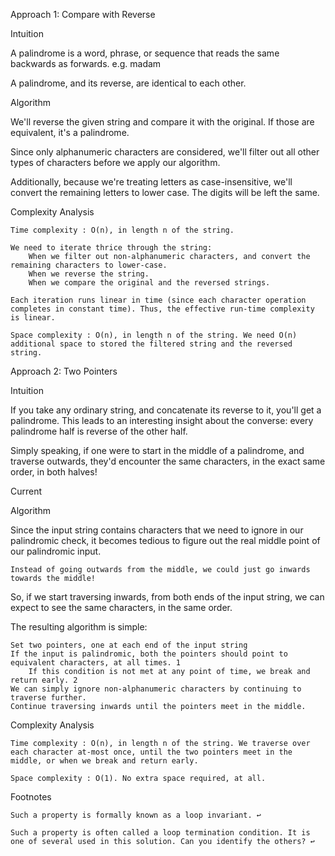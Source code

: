 Approach 1: Compare with Reverse

Intuition

A palindrome is a word, phrase, or sequence that reads the same backwards as forwards. e.g. madam

A palindrome, and its reverse, are identical to each other.

Algorithm

We'll reverse the given string and compare it with the original. If those are equivalent, it's a palindrome.

Since only alphanumeric characters are considered, we'll filter out all other types of characters before we apply our algorithm.

Additionally, because we're treating letters as case-insensitive, we'll convert the remaining letters to lower case. The digits will be left the same.

Complexity Analysis

    Time complexity : O(n), in length n of the string.

    We need to iterate thrice through the string:
        When we filter out non-alphanumeric characters, and convert the remaining characters to lower-case.
        When we reverse the string.
        When we compare the original and the reversed strings.

    Each iteration runs linear in time (since each character operation completes in constant time). Thus, the effective run-time complexity is linear.

    Space complexity : O(n), in length n of the string. We need O(n) additional space to stored the filtered string and the reversed string.


Approach 2: Two Pointers

Intuition

If you take any ordinary string, and concatenate its reverse to it, you'll get a palindrome. This leads to an interesting insight about the converse: every palindrome half is reverse of the other half.

Simply speaking, if one were to start in the middle of a palindrome, and traverse outwards, they'd encounter the same characters, in the exact same order, in both halves!

Current

Algorithm

Since the input string contains characters that we need to ignore in our palindromic check, it becomes tedious to figure out the real middle point of our palindromic input.

    Instead of going outwards from the middle, we could just go inwards towards the middle!

So, if we start traversing inwards, from both ends of the input string, we can expect to see the same characters, in the same order.

The resulting algorithm is simple:

    Set two pointers, one at each end of the input string
    If the input is palindromic, both the pointers should point to equivalent characters, at all times. 1
        If this condition is not met at any point of time, we break and return early. 2
    We can simply ignore non-alphanumeric characters by continuing to traverse further.
    Continue traversing inwards until the pointers meet in the middle.

Complexity Analysis

    Time complexity : O(n), in length n of the string. We traverse over each character at-most once, until the two pointers meet in the middle, or when we break and return early.

    Space complexity : O(1). No extra space required, at all.

Footnotes

    Such a property is formally known as a loop invariant. ↩

    Such a property is often called a loop termination condition. It is one of several used in this solution. Can you identify the others? ↩
